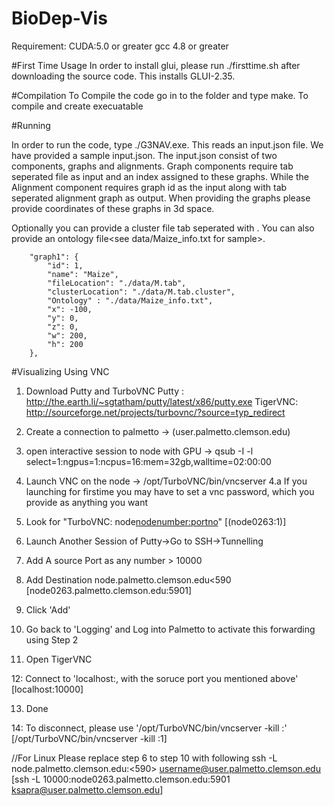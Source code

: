 # BioDep-Vis

Requirement: 
CUDA:5.0 or greater
gcc 4.8 or greater

#First Time Usage
In order to install glui, please run ./firsttime.sh after downloading the source code. This installs GLUI-2.35.

#Compilation
To Compile the code go in to the folder and type make. To compile and create execuatable

#Running

In order to run the code, type ./G3NAV.exe. This reads an input.json file. We have provided a sample input.json. 
The input.json consist of two components, graphs and alignments. Graph components require tab seperated file as input and an index assigned to these graphs. While the Alignment component requires graph id as the input along with tab seperated alignment graph as output. When providing the graphs please provide coordinates of these graphs in 3d space.

Optionally you can provide a cluster file tab seperated with <nodename><tab><clusterid>. You can also provide an ontology file<see data/Maize_info.txt for sample>.

        "graph1": {
            "id": 1,
            "name": "Maize",
            "fileLocation": "./data/M.tab",
            "clusterLocation": "./data/M.tab.cluster",
            "Ontology" : "./data/Maize_info.txt",
            "x": -100,
            "y": 0,
            "z": 0,
            "w": 200,
            "h": 200
        },





#Visualizing Using VNC

1. Download Putty  and TurboVNC
Putty : http://the.earth.li/~sgtatham/putty/latest/x86/putty.exe
TigerVNC: http://sourceforge.net/projects/turbovnc/?source=typ_redirect

2. Create a connection to palmetto -> (user.palmetto.clemson.edu)

3. open interactive session to node with GPU -> qsub -I -l select=1:ngpus=1:ncpus=16:mem=32gb,walltime=02:00:00

4. Launch VNC on the node -> /opt/TurboVNC/bin/vncserver
4.a If you launching for firstime you may have to set a vnc password, which you provide as anything you want

5. Look for "TurboVNC: node<nodenumber:portno>"  [(node0263:1)]

6. Launch Another Session of Putty->Go to SSH->Tunnelling

7. Add A source Port as any number > 10000

8. Add Destination node<nodenumber>.palmetto.clemson.edu<590<portno> [node0263.palmetto.clemson.edu:5901]

9. Click 'Add'

10. Go back to 'Logging' and Log into Palmetto to activate this forwarding using Step 2

11. Open TigerVNC

12: Connect to 'localhost:<source port>, with the soruce port you mentioned above'  [localhost:10000]

13. Done

14: To disconnect, please use '/opt/TurboVNC/bin/vncserver  -kill :<portno>' [/opt/TurboVNC/bin/vncserver  -kill :1]

//For Linux Please replace step 6 to step 10 with following
ssh -L <sourceport> node<nodenumber>.palmetto.clemson.edu:<590<portno>> username@user.palmetto.clemson.edu      [ssh -L 10000:node0263.palmetto.clemson.edu:5901  ksapra@user.palmetto.clemson.edu]


